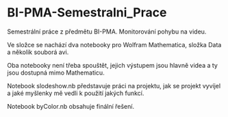 # BI-PMA-Semestralni_Prace
Semestrální práce z předmětu BI-PMA. Monitorování pohybu na videu.

Ve složce se nachází dva notebooky pro Wolfram Mathematica, složka Data a několik souborá avi.

Oba notebooky není třeba spouštět, jejich výstupem jsou hlavně videa a ty jsou dostupná mimo Mathematicu.

Notebook slodeshow.nb představuje práci na projektu, jak se projekt vyvíjel a jaké myšlenky mě vedli k použití jakých funkcí.

Notebook byColor.nb obsahuje finální řešení.
